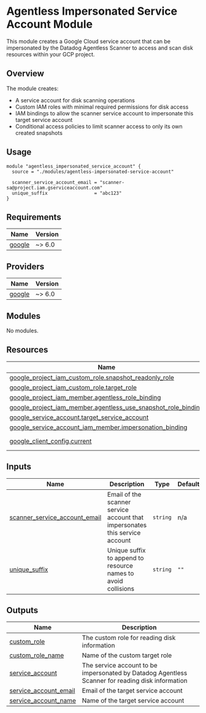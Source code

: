 # Agentless Impersonated Service Account Module

This module creates a Google Cloud service account that can be impersonated by the Datadog Agentless Scanner to access and scan disk resources within your GCP project.

## Overview

The module creates:
- A service account for disk scanning operations
- Custom IAM roles with minimal required permissions for disk access
- IAM bindings to allow the scanner service account to impersonate this target service account
- Conditional access policies to limit scanner access to only its own created snapshots

## Usage

```hcl
module "agentless_impersonated_service_account" {
  source = "./modules/agentless-impersonated-service-account"

  scanner_service_account_email = "scanner-sa@project.iam.gserviceaccount.com"
  unique_suffix                 = "abc123"
}
```

<!-- BEGIN_TF_DOCS -->
## Requirements

| Name                                                             | Version |
| ---------------------------------------------------------------- | ------- |
| <a name="requirement_google"></a> [google](#requirement\_google) | ~> 6.0  |

## Providers

| Name                                                       | Version |
| ---------------------------------------------------------- | ------- |
| <a name="provider_google"></a> [google](#provider\_google) | ~> 6.0  |

## Modules

No modules.

## Resources

| Name                                                                                                                                                                 | Type        |
| -------------------------------------------------------------------------------------------------------------------------------------------------------------------- | ----------- |
| [google_project_iam_custom_role.snapshot_readonly_role](https://registry.terraform.io/providers/hashicorp/google/latest/docs/resources/project_iam_custom_role)      | resource    |
| [google_project_iam_custom_role.target_role](https://registry.terraform.io/providers/hashicorp/google/latest/docs/resources/project_iam_custom_role)                 | resource    |
| [google_project_iam_member.agentless_role_binding](https://registry.terraform.io/providers/hashicorp/google/latest/docs/resources/project_iam_member)                | resource    |
| [google_project_iam_member.agentless_use_snapshot_role_binding](https://registry.terraform.io/providers/hashicorp/google/latest/docs/resources/project_iam_member)   | resource    |
| [google_service_account.target_service_account](https://registry.terraform.io/providers/hashicorp/google/latest/docs/resources/service_account)                      | resource    |
| [google_service_account_iam_member.impersonation_binding](https://registry.terraform.io/providers/hashicorp/google/latest/docs/resources/service_account_iam_member) | resource    |
| [google_client_config.current](https://registry.terraform.io/providers/hashicorp/google/latest/docs/data-sources/client_config)                                      | data source |

## Inputs

| Name                                                                                                                            | Description                                                                 | Type     | Default | Required |
| ------------------------------------------------------------------------------------------------------------------------------- | --------------------------------------------------------------------------- | -------- | ------- | :------: |
| <a name="input_scanner_service_account_email"></a> [scanner\_service\_account\_email](#input\_scanner\_service\_account\_email) | Email of the scanner service account that impersonates this service account | `string` | n/a     |   yes    |
| <a name="input_unique_suffix"></a> [unique\_suffix](#input\_unique\_suffix)                                                     | Unique suffix to append to resource names to avoid collisions               | `string` | `""`    |    no    |

## Outputs

| Name                                                                                                    | Description                                                                                      |
| ------------------------------------------------------------------------------------------------------- | ------------------------------------------------------------------------------------------------ |
| <a name="output_custom_role"></a> [custom\_role](#output\_custom\_role)                                 | The custom role for reading disk information                                                     |
| <a name="output_custom_role_name"></a> [custom\_role\_name](#output\_custom\_role\_name)                | Name of the custom target role                                                                   |
| <a name="output_service_account"></a> [service\_account](#output\_service\_account)                     | The service account to be impersonated by Datadog Agentless Scanner for reading disk information |
| <a name="output_service_account_email"></a> [service\_account\_email](#output\_service\_account\_email) | Email of the target service account                                                              |
| <a name="output_service_account_name"></a> [service\_account\_name](#output\_service\_account\_name)    | Name of the target service account                                                               |
<!-- END_TF_DOCS -->